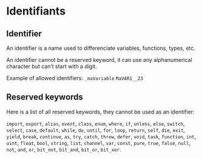 # Identifiants

## Identifier

An identifier is a name used to differenciate variables, functions, types, etc.

An identifier cannot be a reserved keyword, it can use any alphanumerical character but can’t start with a digit.

Example of allowed identifiers:
`_maVariable`
`MaVAR1__23`

## Reserved keywords

Here is a list of all reserved keywords, they cannot be used as an identifier:

`import`, `export`, `alias`, `event`, `class`, `enum`, `where`, `if`, `unless`, `else`, `switch`, `select`, `case`, `default`, `while`, `do`, `until`, `for`, `loop`, `return`, `self`, `die`, `exit`, `yield`, `break`, `continue`, `as`, `try`, `catch`, `throw`, `defer`, `void`, `task`, `function`, `int`, `uint`, `float`, `bool`, `string`, `list`, `channel`, `var`, `const`, `pure`, `true`, `false`, `null`, `not`, `and`, `or`, `bit_not`, `bit_and`, `bit_or`, `bit_xor`.

